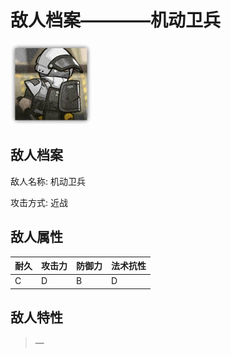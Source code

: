 # 敌人档案————机动卫兵

![机动卫兵](./eneIcons/机动卫兵.png)

## 敌人档案

敌人名称: 机动卫兵

攻击方式: 近战

## 敌人属性

| 耐久      | 攻击力  | 防御力 | 法术抗性 |
|---------|------|-----|------|
| C | D | B | D |

## 敌人特性
> —
